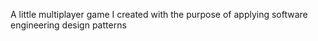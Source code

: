 A little multiplayer game I created with the purpose of applying software engineering design patterns